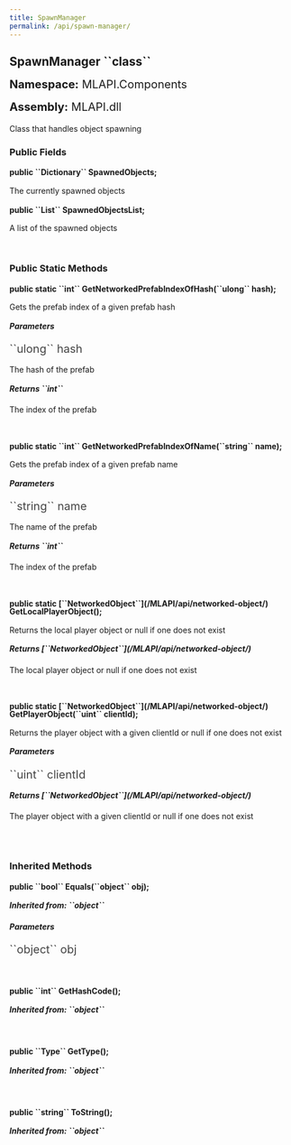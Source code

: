 ```yaml
---
title: SpawnManager
permalink: /api/spawn-manager/
---
```


<div style="line-height: 1;">
	<h2 markdown="1">SpawnManager ``class``</h2>
	<p style="font-size: 20px;"><b>Namespace:</b> MLAPI.Components</p>
	<p style="font-size: 20px;"><b>Assembly:</b> MLAPI.dll</p>
</div>
<p>Class that handles object spawning</p>

<div>
	<h3 markdown="1">Public Fields</h3>
	<div style="line-height: 1;">
		<h4 markdown="1"><b>public ``Dictionary<uint, NetworkedObject>`` SpawnedObjects;</b></h4>
		<p>The currently spawned objects</p>
	</div>
	<div style="line-height: 1;">
		<h4 markdown="1"><b>public ``List<NetworkedObject>`` SpawnedObjectsList;</b></h4>
		<p>A list of the spawned objects</p>
	</div>
</div>
<br>
<div>
	<h3 markdown="1">Public Static Methods</h3>
	<div style="line-height: 1;">
		<h4 markdown="1"><b>public static ``int`` GetNetworkedPrefabIndexOfHash(``ulong`` hash);</b></h4>
		<p>Gets the prefab index of a given prefab hash</p>
		<h5><b>Parameters</b></h5>
		<div>
			<p style="font-size: 20px; color: #444;" markdown="1">``ulong`` hash</p>
			<p>The hash of the prefab</p>
		</div>
		<h5 markdown="1"><b>Returns ``int``</b></h5>
		<div>
			<p>The index of the prefab</p>
		</div>
	</div>
	<br>
	<div style="line-height: 1;">
		<h4 markdown="1"><b>public static ``int`` GetNetworkedPrefabIndexOfName(``string`` name);</b></h4>
		<p>Gets the prefab index of a given prefab name</p>
		<h5><b>Parameters</b></h5>
		<div>
			<p style="font-size: 20px; color: #444;" markdown="1">``string`` name</p>
			<p>The name of the prefab</p>
		</div>
		<h5 markdown="1"><b>Returns ``int``</b></h5>
		<div>
			<p>The index of the prefab</p>
		</div>
	</div>
	<br>
	<div style="line-height: 1;">
		<h4 markdown="1"><b>public static [``NetworkedObject``](/MLAPI/api/networked-object/) GetLocalPlayerObject();</b></h4>
		<p>Returns the local player object or null if one does not exist</p>
		<h5 markdown="1"><b>Returns [``NetworkedObject``](/MLAPI/api/networked-object/)</b></h5>
		<div>
			<p>The local player object or null if one does not exist</p>
		</div>
	</div>
	<br>
	<div style="line-height: 1;">
		<h4 markdown="1"><b>public static [``NetworkedObject``](/MLAPI/api/networked-object/) GetPlayerObject(``uint`` clientId);</b></h4>
		<p>Returns the player object with a given clientId or null if one does not exist</p>
		<h5><b>Parameters</b></h5>
		<div>
			<p style="font-size: 20px; color: #444;" markdown="1">``uint`` clientId</p>
		</div>
		<h5 markdown="1"><b>Returns [``NetworkedObject``](/MLAPI/api/networked-object/)</b></h5>
		<div>
			<p>The player object with a given clientId or null if one does not exist</p>
		</div>
	</div>
	<br>
</div>
<br>
<div>
	<h3 markdown="1">Inherited Methods</h3>
	<div style="line-height: 1;">
		<h4 markdown="1"><b>public ``bool`` Equals(``object`` obj);</b></h4>
		<h5 markdown="1">Inherited from: ``object``</h5>
		<h5><b>Parameters</b></h5>
		<div>
			<p style="font-size: 20px; color: #444;" markdown="1">``object`` obj</p>
		</div>
	</div>
	<br>
	<div style="line-height: 1;">
		<h4 markdown="1"><b>public ``int`` GetHashCode();</b></h4>
		<h5 markdown="1">Inherited from: ``object``</h5>
	</div>
	<br>
	<div style="line-height: 1;">
		<h4 markdown="1"><b>public ``Type`` GetType();</b></h4>
		<h5 markdown="1">Inherited from: ``object``</h5>
	</div>
	<br>
	<div style="line-height: 1;">
		<h4 markdown="1"><b>public ``string`` ToString();</b></h4>
		<h5 markdown="1">Inherited from: ``object``</h5>
	</div>
</div>
<br>
